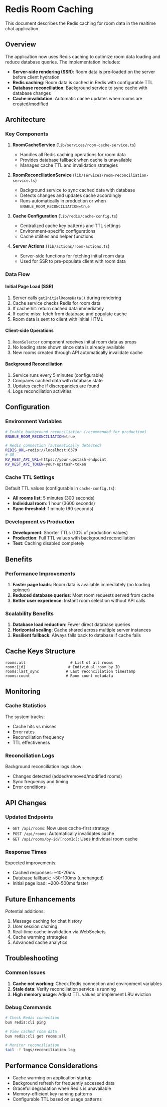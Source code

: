 # Redis Room Caching

This document describes the Redis caching for room data in the
realtime chat application.

## Overview

The application now uses Redis caching to optimize room data loading and reduce
database queries. The implementation includes:

- **Server-side rendering (SSR)**: Room data is pre-loaded on the server before
  client hydration
- **Redis caching**: Room data is cached in Redis with configurable TTL
- **Database reconciliation**: Background service to sync cache with database
  changes
- **Cache invalidation**: Automatic cache updates when rooms are
  created/modified

## Architecture

### Key Components

1. **RoomCacheService** (`lib/services/room-cache-service.ts`)
   - Handles all Redis caching operations for room data
   - Provides database fallback when cache is unavailable
   - Manages cache TTL and invalidation strategies

2. **RoomReconciliationService** (`lib/services/room-reconciliation-service.ts`)
   - Background service to sync cached data with database
   - Detects changes and updates cache accordingly
   - Runs automatically in production or when `ENABLE_ROOM_RECONCILIATION=true`

3. **Cache Configuration** (`lib/redis/cache-config.ts`)
   - Centralized cache key patterns and TTL settings
   - Environment-specific configurations
   - Cache utilities and helper functions

4. **Server Actions** (`lib/actions/room-actions.ts`)
   - Server-side functions for fetching initial room data
   - Used for SSR to pre-populate client with room data

### Data Flow

#### Initial Page Load (SSR)

1. Server calls `getInitialRoomsData()` during rendering
2. Cache service checks Redis for room data
3. If cache hit: return cached data immediately
4. If cache miss: fetch from database and populate cache
5. Room data is sent to client with initial HTML

#### Client-side Operations

1. `RoomSelector` component receives initial room data as props
2. No loading state shown since data is already available
3. New rooms created through API automatically invalidate cache

#### Background Reconciliation

1. Service runs every 5 minutes (configurable)
2. Compares cached data with database state
3. Updates cache if discrepancies are found
4. Logs reconciliation activities

## Configuration

### Environment Variables

```bash
# Enable background reconciliation (recommended for production)
ENABLE_ROOM_RECONCILIATION=true

# Redis connection (automatically detected)
REDIS_URL=redis://localhost:6379
# OR
KV_REST_API_URL=https://your-upstash-endpoint
KV_REST_API_TOKEN=your-upstash-token
```

### Cache TTL Settings

Default TTL values (configurable in `cache-config.ts`):

- **All rooms list**: 5 minutes (300 seconds)
- **Individual room**: 1 hour (3600 seconds)
- **Sync threshold**: 1 minute (60 seconds)

### Development vs Production

- **Development**: Shorter TTLs (10% of production values)
- **Production**: Full TTL values with background reconciliation
- **Test**: Caching disabled completely

## Benefits

### Performance Improvements

1. **Faster page loads**: Room data is available immediately (no loading
   spinner)
2. **Reduced database queries**: Most room requests served from cache
3. **Better user experience**: Instant room selection without API calls

### Scalability Benefits

1. **Database load reduction**: Fewer direct database queries
2. **Horizontal scaling**: Cache shared across multiple server instances
3. **Resilient fallback**: Always falls back to database if cache fails

## Cache Keys Structure

```
rooms:all                    # List of all rooms
room:{id}                   # Individual room by ID
rooms:last_sync            # Last reconciliation timestamp
rooms:count                # Room count metadata
```

## Monitoring

### Cache Statistics

The system tracks:

- Cache hits vs misses
- Error rates
- Reconciliation frequency
- TTL effectiveness

### Reconciliation Logs

Background reconciliation logs show:

- Changes detected (added/removed/modified rooms)
- Sync frequency and timing
- Error conditions

## API Changes

### Updated Endpoints

- `GET /api/rooms`: Now uses cache-first strategy
- `POST /api/rooms`: Automatically invalidates cache
- `GET /api/rooms/by-id/[roomId]`: Uses individual room cache

### Response Times

Expected improvements:

- Cached responses: ~10-20ms
- Database fallback: ~50-100ms (unchanged)
- Initial page load: ~200-500ms faster

## Future Enhancements

Potential additions:

1. Message caching for chat history
2. User session caching
3. Real-time cache invalidation via WebSockets
4. Cache warming strategies
5. Advanced cache analytics

## Troubleshooting

### Common Issues

1. **Cache not working**: Check Redis connection and environment variables
2. **Stale data**: Verify reconciliation service is running
3. **High memory usage**: Adjust TTL values or implement LRU eviction

### Debug Commands

```bash
# Check Redis connection
bun redis:cli ping

# View cached room data
bun redis:cli get rooms:all

# Monitor reconciliation
tail -f logs/reconciliation.log
```

## Performance Considerations

- Cache warming on application startup
- Background refresh for frequently accessed data
- Graceful degradation when Redis is unavailable
- Memory-efficient key naming patterns
- Configurable TTL based on usage patterns
